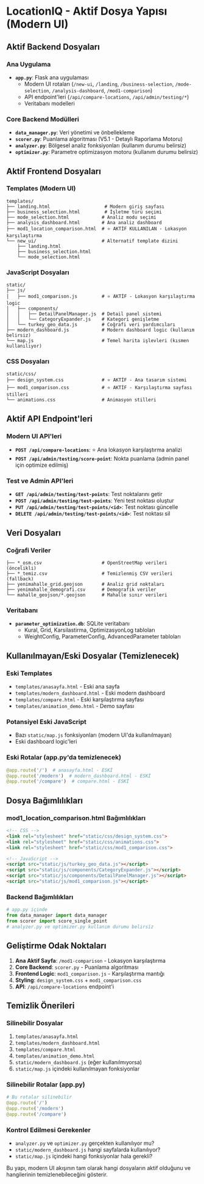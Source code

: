 # LocationIQ - Aktif Dosya Yapısı (Modern UI)

## Aktif Backend Dosyaları

### Ana Uygulama
- **`app.py`**: Flask ana uygulaması
  - Modern UI rotaları (`/new-ui`, `/landing`, `/business-selection`, `/mode-selection`, `/analysis-dashboard`, `/mod1-comparison`)
  - API endpoint'leri (`/api/compare-locations`, `/api/admin/testing/*`)
  - Veritabanı modelleri

### Core Backend Modülleri
- **`data_manager.py`**: Veri yönetimi ve önbellekleme
- **`scorer.py`**: Puanlama algoritması (V5.1 - Detaylı Raporlama Motoru)
- **`analyzer.py`**: Bölgesel analiz fonksiyonları (kullanım durumu belirsiz)
- **`optimizer.py`**: Parametre optimizasyon motoru (kullanım durumu belirsiz)

## Aktif Frontend Dosyaları

### Templates (Modern UI)
```
templates/
├── landing.html                    # Modern giriş sayfası
├── business_selection.html         # İşletme türü seçimi
├── mode_selection.html            # Analiz modu seçimi
├── analysis_dashboard.html        # Ana analiz dashboard
├── mod1_location_comparison.html  # ⭐ AKTİF KULLANILAN - Lokasyon karşılaştırma
└── new_ui/                        # Alternatif template dizini
    ├── landing.html
    ├── business_selection.html
    └── mode_selection.html
```

### JavaScript Dosyaları
```
static/
├── js/
│   ├── mod1_comparison.js         # ⭐ AKTİF - Lokasyon karşılaştırma logic
│   ├── components/
│   │   ├── DetailPanelManager.js  # Detail panel sistemi
│   │   └── CategoryExpander.js    # Kategori genişletme
│   └── turkey_geo_data.js         # Coğrafi veri yardımcıları
├── modern_dashboard.js            # Modern dashboard logic (kullanım belirsiz)
└── map.js                         # Temel harita işlevleri (kısmen kullanılıyor)
```

### CSS Dosyaları
```
static/css/
├── design_system.css              # ⭐ AKTİF - Ana tasarım sistemi
├── mod1_comparison.css            # ⭐ AKTİF - Karşılaştırma sayfası stilleri
└── animations.css                 # Animasyon stilleri
```

## Aktif API Endpoint'leri

### Modern UI API'leri
- **`POST /api/compare-locations`**: ⭐ Ana lokasyon karşılaştırma analizi
- **`POST /api/admin/testing/score-point`**: Nokta puanlama (admin panel için optimize edilmiş)

### Test ve Admin API'leri
- **`GET /api/admin/testing/test-points`**: Test noktalarını getir
- **`POST /api/admin/testing/test-points`**: Yeni test noktası oluştur
- **`PUT /api/admin/testing/test-points/<id>`**: Test noktası güncelle
- **`DELETE /api/admin/testing/test-points/<id>`**: Test noktası sil

## Veri Dosyaları

### Coğrafi Veriler
```
├── *_osm.csv                      # OpenStreetMap verileri (öncelikli)
├── *_temiz.csv                    # Temizlenmiş CSV verileri (fallback)
├── yenimahalle_grid.geojson       # Analiz grid noktaları
├── yenimahalle_demografi.csv      # Demografik veriler
└── mahalle_geojson/*.geojson      # Mahalle sınır verileri
```

### Veritabanı
- **`parameter_optimization.db`**: SQLite veritabanı
  - Kural, Grid, Karsilastirma, OptimizasyonLog tabloları
  - WeightConfig, ParameterConfig, AdvancedParameter tabloları

## Kullanılmayan/Eski Dosyalar (Temizlenecek)

### Eski Templates
- `templates/anasayfa.html` - Eski ana sayfa
- `templates/modern_dashboard.html` - Eski modern dashboard
- `templates/compare.html` - Eski karşılaştırma sayfası
- `templates/animation_demo.html` - Demo sayfası

### Potansiyel Eski JavaScript
- Bazı `static/map.js` fonksiyonları (modern UI'da kullanılmayan)
- Eski dashboard logic'leri

### Eski Rotalar (app.py'da temizlenecek)
```python
@app.route('/')  # anasayfa.html - ESKİ
@app.route('/modern')  # modern_dashboard.html - ESKİ
@app.route('/compare')  # compare.html - ESKİ
```

## Dosya Bağımlılıkları

### mod1_location_comparison.html Bağımlılıkları
```html
<!-- CSS -->
<link rel="stylesheet" href="static/css/design_system.css">
<link rel="stylesheet" href="static/css/animations.css">
<link rel="stylesheet" href="static/css/mod1_comparison.css">

<!-- JavaScript -->
<script src="static/js/turkey_geo_data.js"></script>
<script src="static/js/components/CategoryExpander.js"></script>
<script src="static/js/components/DetailPanelManager.js"></script>
<script src="static/js/mod1_comparison.js"></script>
```

### Backend Bağımlılıkları
```python
# app.py içinde
from data_manager import data_manager
from scorer import score_single_point
# analyzer.py ve optimizer.py kullanım durumu belirsiz
```

## Geliştirme Odak Noktaları

1. **Ana Aktif Sayfa**: `/mod1-comparison` - Lokasyon karşılaştırma
2. **Core Backend**: `scorer.py` - Puanlama algoritması
3. **Frontend Logic**: `mod1_comparison.js` - Karşılaştırma mantığı
4. **Styling**: `design_system.css` + `mod1_comparison.css`
5. **API**: `/api/compare-locations` endpoint'i

## Temizlik Önerileri

### Silinebilir Dosyalar
1. `templates/anasayfa.html`
2. `templates/modern_dashboard.html`
3. `templates/compare.html`
4. `templates/animation_demo.html`
5. `static/modern_dashboard.js` (eğer kullanılmıyorsa)
6. `static/map.js` içindeki kullanılmayan fonksiyonlar

### Silinebilir Rotalar (app.py)
```python
# Bu rotalar silinebilir
@app.route('/')
@app.route('/modern')
@app.route('/compare')
```

### Kontrol Edilmesi Gerekenler
- `analyzer.py` ve `optimizer.py` gerçekten kullanılıyor mu?
- `static/modern_dashboard.js` hangi sayfalarda kullanılıyor?
- `static/map.js` içindeki hangi fonksiyonlar hala gerekli?

Bu yapı, modern UI akışının tam olarak hangi dosyaların aktif olduğunu ve hangilerinin temizlenebileceğini gösterir.